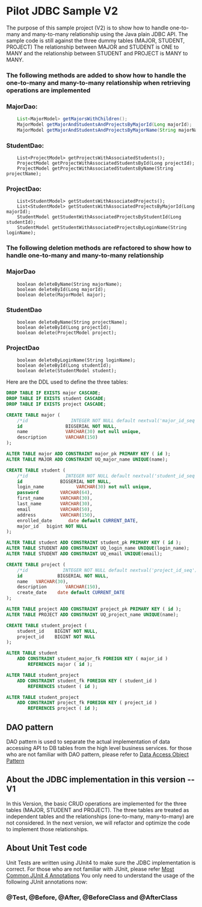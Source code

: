 # Pilot JDBC Sample V2
The purpose of this sample project (V2) is to show how to handle one-to-many 
and many-to-many relationship using the Java plain JDBC API. The sample 
code is still against the three dummy tables (MAJOR, STUDENT, PROJECT) 
The relationship between MAJOR and STUDENT is ONE to MANY and the 
relationship between STUDENT and PROJECT is MANY to MANY. 

### The following methods are added to show how to handle the one-to-many and many-to-many relationship when retrieving operations are implemented

### MajorDao: 
```java
    List<MajorModel> getMajorsWithChildren();
    MajorModel getMajorAndStudentsAndProjectsByMajorId(Long majorId);
    MajorModel getMajorAndStudentsAndProjectsByMajorName(String majorName);
```    
### StudentDao:
```
    List<ProjectModel> getProjectsWithAssociatedStudents();
    ProjectModel getProjectWithAssociatedStudentsById(Long projectId);
    ProjectModel getProjectWithAssociatedStudentsByName(String projectName);
```
### ProjectDao:
```
    List<StudentModel> getStudentsWithAssociatedProjects();
    List<StudentModel> getStudentsWithAssociatedProjectsByMajorId(Long majorId);
    StudentModel getStudentWithAssociatedProjectsByStudentId(Long studentId);
    StudentModel getStudentWithAssociatedProjectsByLoginName(String loginName);
```
### The following deletion methods are refactored to show how to handle one-to-many and many-to-many relationship

### MajorDao
```
    boolean deleteByName(String majorName);
    boolean deleteById(Long majorId);
    boolean delete(MajorModel major);
```    
### StudentDao
```
    boolean deleteByName(String projectName);
    boolean deleteById(Long projectId);
    boolean delete(ProjectModel project);
```    
### ProjectDao
```
    boolean deleteByLoginName(String loginName);
    boolean deleteById(Long studentId);
    boolean delete(StudentModel student);
```    
Here are the DDL used to define the three tables: 
```SQL DDL
DROP TABLE IF EXISTS major CASCADE;
DROP TABLE IF EXISTS student CASCADE;
DROP TABLE IF EXISTS project CASCADE;

CREATE TABLE major (
    /*id                INTEGER NOT NULL default nextval('major_id_seq'), */
    id                BIGSERIAL NOT NULL,
    name              VARCHAR(30) not null unique,
    description       VARCHAR(150)
);

ALTER TABLE major ADD CONSTRAINT major_pk PRIMARY KEY ( id );
ALTER TABLE MAJOR ADD CONSTRAINT UQ_major_name UNIQUE(name);

CREATE TABLE student (
    /*id              INTEGER NOT NULL default nextval('student_id_seq'),*/
    id              BIGSERIAL NOT NULL,
    login_name            VARCHAR(30) not null unique,
    password        VARCHAR(64),
    first_name      VARCHAR(30),
    last_name       VARCHAR(30),
    email           VARCHAR(50),
    address         VARCHAR(150),
    enrolled_date      date default CURRENT_DATE,
    major_id   bigint NOT NULL
);

ALTER TABLE student ADD CONSTRAINT student_pk PRIMARY KEY ( id );
ALTER TABLE STUDENT ADD CONSTRAINT UQ_login_name UNIQUE(login_name);
ALTER TABLE STUDENT ADD CONSTRAINT UQ_email UNIQUE(email);

CREATE TABLE project (
    /*id             INTEGER NOT NULL default nextval('project_id_seq'),*/
    id             BIGSERIAL NOT NULL,
    name   VARCHAR(30),
    description       VARCHAR(150),
    create_date    date default CURRENT_DATE
);

ALTER TABLE project ADD CONSTRAINT project_pk PRIMARY KEY ( id );
ALTER TABLE PROJECT ADD CONSTRAINT UQ_project_name UNIQUE(name);

CREATE TABLE student_project (
    student_id    BIGINT NOT NULL,
    project_id    BIGINT NOT NULL
);

ALTER TABLE student
    ADD CONSTRAINT student_major_fk FOREIGN KEY ( major_id )
        REFERENCES major ( id );

ALTER TABLE student_project
    ADD CONSTRAINT student_fk FOREIGN KEY ( student_id )
        REFERENCES student ( id );

ALTER TABLE student_project
    ADD CONSTRAINT project_fk FOREIGN KEY ( project_id )
        REFERENCES project ( id );
```

## DAO pattern 
DAO pattern is used to separate the actual implementation of data 
accessing API to DB tables from the high level business services. for 
those who are not familiar with DAO pattern, please refer to 
[Data Access Object Pattern](https://www.tutorialspoint.com/design_pattern/data_access_object_pattern.htm)

## About the JDBC implementation in this version -- V1
In this Version, the basic CRUD operations are implemented for the three 
tables (MAJOR, STUDENT and PROJECT). The three tables are treated as 
independent tables and the relationships (one-to-many, many-to-many) are not
considered. In the next version, we will refactor and optimize the code to 
implement those relationships. 

## About Unit Test code
Unit Tests are written using JUnit4 to make sure the JDBC implementation 
is correct. For those who are not familiar with JUnit, please refer 
[Most Common JUnit 4 Annotations](https://www.swtestacademy.com/junit4/)
You only need to understand the usage of the following JUnit annotations now: 
### @Test, @Before, @After, @BeforeClass and @AfterClass

